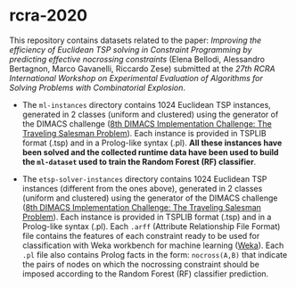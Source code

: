 # rcra-2020

This repository contains datasets related to the paper: *Improving the efficiency of Euclidean TSP solving in Constraint Programming by predicting effective nocrossing constraints* (Elena Bellodi, Alessandro Bertagnon, Marco Gavanelli, Riccardo Zese) submitted at the *27th RCRA International Workshop on Experimental Evaluation of Algorithms for Solving Problems with Combinatorial Explosion*.

* The `ml-instances` directory contains 1024 Euclidean TSP instances, generated in 2 classes (uniform and clustered) using the generator of the DIMACS challenge ([8th DIMACS Implementation Challenge: The Traveling Salesman Problem](http://dimacs.rutgers.edu/archive/Challenges/TSP/)). Each instance is provided in TSPLIB format (.tsp) and in a Prolog-like syntax (.pl). **All these instances have been solved and the collected runtime data have been used to build the `ml-dataset` used to train the Random Forest (RF) classifier**.

* The `etsp-solver-instances` directory contains 1024 Euclidean TSP instances (different from the ones above), generated in 2 classes (uniform and clustered) using the generator of the DIMACS challenge ([8th DIMACS Implementation Challenge: The Traveling Salesman Problem](http://dimacs.rutgers.edu/archive/Challenges/TSP/)). Each instance is provided in TSPLIB format (.tsp) and in a Prolog-like syntax (.pl). Each `.arff` (Attribute Relationship File Format) file contains the features of each constraint ready to be used for classification with Weka workbench for machine learning ([Weka]( https://www.cs.waikato.ac.nz/ml/weka/)). Each `.pl` file also contains Prolog facts in the form: `nocross(A,B)` that indicate the pairs of nodes on which the nocrossing constraint should be imposed according to the Random Forest (RF) classifier prediction.
